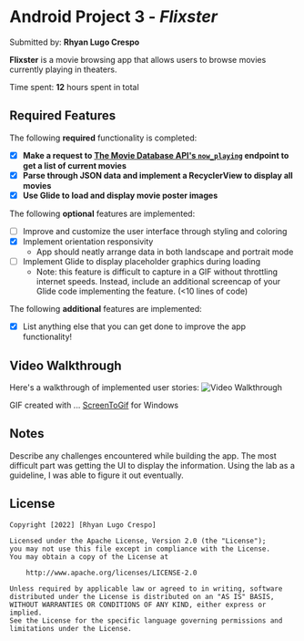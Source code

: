 # Android Project 3 - *Flixster*

Submitted by: **Rhyan Lugo Crespo**

**Flixster** is a movie browsing app that allows users to browse movies currently playing in theaters.

Time spent: **12** hours spent in total

## Required Features

The following **required** functionality is completed:

- [x] **Make a request to [The Movie Database API's `now_playing`](https://developers.themoviedb.org/3/movies/get-now-playing) endpoint to get a list of current movies**
- [x] **Parse through JSON data and implement a RecyclerView to display all movies**
- [x] **Use Glide to load and display movie poster images**

The following **optional** features are implemented:

- [ ] Improve and customize the user interface through styling and coloring
- [x] Implement orientation responsivity
  - App should neatly arrange data in both landscape and portrait mode
- [ ] Implement Glide to display placeholder graphics during loading
  - Note: this feature is difficult to capture in a GIF without throttling internet speeds.  Instead, include an additional screencap of your Glide code implementing the feature.  (<10 lines of code)

The following **additional** features are implemented:

- [x] List anything else that you can get done to improve the app functionality!

## Video Walkthrough
Here's a walkthrough of implemented user stories:
<img src='http://i.imgur.com/vDYiPOVh.gif' title='Video Walkthrough' width='' alt='Video Walkthrough' />

<!-- Replace this with whatever GIF tool you used! -->
GIF created with ...  [ScreenToGif](https://www.screentogif.com/) for Windows
<!-- Recommended tools:
[Kap](https://getkap.co/) for macOS
[ScreenToGif](https://www.screentogif.com/) for Windows
[peek](https://github.com/phw/peek) for Linux. -->

## Notes

Describe any challenges encountered while building the app.
The most difficult part was getting the UI to display the information. Using the lab as a guideline, I was able to figure it out eventually.
## License

    Copyright [2022] [Rhyan Lugo Crespo]

    Licensed under the Apache License, Version 2.0 (the "License");
    you may not use this file except in compliance with the License.
    You may obtain a copy of the License at

        http://www.apache.org/licenses/LICENSE-2.0

    Unless required by applicable law or agreed to in writing, software
    distributed under the License is distributed on an "AS IS" BASIS,
    WITHOUT WARRANTIES OR CONDITIONS OF ANY KIND, either express or implied.
    See the License for the specific language governing permissions and
    limitations under the License.
